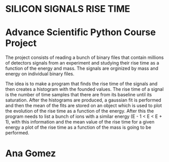 # SILICON SIGNALS RISE TIME
# Advance Scientific Python Course Project

The project consists of reading a bunch of binary files that contain millions of detectors signals from an experiment and studying their rise time as a function of the energy and mass. The signals are orginized by mass and energy on individual binary files. 

The idea is to make a program that finds the rise time of the signals and then creates a histogram with the founded values. The rise time of a signal is the number of time samples that there are from its baseline until its saturation. After the histograms are produced, a gaussian fit is performed and then the mean of the fits are stored on an object which is used to plot the evolution of the rise time as a function of the energy. After this the program needs to list a bunch of ions with a similar energy (E - 1 < E < E + 1), with this information and the mean value of the rise time for a given energy a plot of the rise time as a function of the mass is going to be performed.

<!-- 
	                    SILICON DETECTOR SIGNAL
         ______________________________________________________
         |                                                     | 
         |                                *********************|
         |                               *|                    |
         |                              * |                    |
    V    |                             *  |                    |
    O    |                            *   |                    |
    L    |                           *    |                    |
    T    |                          *     |                    |
    A    |                         *      |                    |
    G    |                        *       |                    |
    E    |                       *        |                    |
         |                      *         |                    |
   [V]   |                     *          |                    |
         |*********************           |                    |
         |                     |----------|                    |
         |                      RAISE TIME                     |
         |_____________________________________________________|
                                                    TIME [ns]               -->

# Ana Gomez







